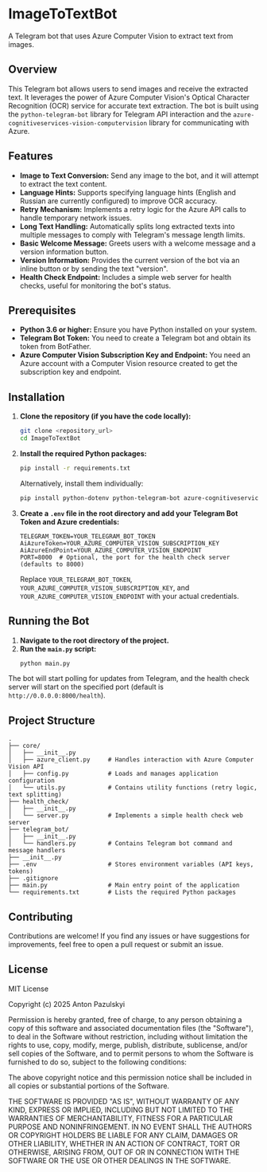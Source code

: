 # ImageToTextBot

A Telegram bot that uses Azure Computer Vision to extract text from images.

## Overview

This Telegram bot allows users to send images and receive the extracted text. It leverages the power of Azure Computer Vision's Optical Character Recognition (OCR) service for accurate text extraction. The bot is built using the `python-telegram-bot` library for Telegram API interaction and the `azure-cognitiveservices-vision-computervision` library for communicating with Azure.

## Features

* **Image to Text Conversion:** Send any image to the bot, and it will attempt to extract the text content.
* **Language Hints:** Supports specifying language hints (English and Russian are currently configured) to improve OCR accuracy.
* **Retry Mechanism:** Implements a retry logic for the Azure API calls to handle temporary network issues.
* **Long Text Handling:** Automatically splits long extracted texts into multiple messages to comply with Telegram's message length limits.
* **Basic Welcome Message:** Greets users with a welcome message and a version information button.
* **Version Information:** Provides the current version of the bot via an inline button or by sending the text "version".
* **Health Check Endpoint:** Includes a simple web server for health checks, useful for monitoring the bot's status.

## Prerequisites

* **Python 3.6 or higher:** Ensure you have Python installed on your system.
* **Telegram Bot Token:** You need to create a Telegram bot and obtain its token from BotFather.
* **Azure Computer Vision Subscription Key and Endpoint:** You need an Azure account with a Computer Vision resource created to get the subscription key and endpoint.

## Installation

1.  **Clone the repository (if you have the code locally):**
    ```bash
    git clone <repository_url>
    cd ImageToTextBot
    ```

2.  **Install the required Python packages:**
    ```bash
    pip install -r requirements.txt
    ```
    Alternatively, install them individually:
    ```bash
    pip install python-dotenv python-telegram-bot azure-cognitiveservices-vision aiohttp
    ```

3.  **Create a `.env` file in the root directory and add your Telegram Bot Token and Azure credentials:**
    ```
    TELEGRAM_TOKEN=YOUR_TELEGRAM_BOT_TOKEN
    AiAzureToken=YOUR_AZURE_COMPUTER_VISION_SUBSCRIPTION_KEY
    AiAzureEndPoint=YOUR_AZURE_COMPUTER_VISION_ENDPOINT
    PORT=8000  # Optional, the port for the health check server (defaults to 8000)
    ```
    Replace `YOUR_TELEGRAM_BOT_TOKEN`, `YOUR_AZURE_COMPUTER_VISION_SUBSCRIPTION_KEY`, and `YOUR_AZURE_COMPUTER_VISION_ENDPOINT` with your actual credentials.

## Running the Bot

1.  **Navigate to the root directory of the project.**
2.  **Run the `main.py` script:**
    ```bash
    python main.py
    ```

The bot will start polling for updates from Telegram, and the health check server will start on the specified port (default is `http://0.0.0.0:8000/health`).

## Project Structure

```
.
├── core/
│   ├── __init__.py
│   ├── azure_client.py     # Handles interaction with Azure Computer Vision API
│   ├── config.py           # Loads and manages application configuration
│   └── utils.py            # Contains utility functions (retry logic, text splitting)
├── health_check/
│   ├── __init__.py
│   └── server.py           # Implements a simple health check web server
├── telegram_bot/
│   ├── __init__.py
│   └── handlers.py         # Contains Telegram bot command and message handlers
├── __init__.py
├── .env                    # Stores environment variables (API keys, tokens)
├── .gitignore
├── main.py                 # Main entry point of the application
└── requirements.txt        # Lists the required Python packages
```


## Contributing

Contributions are welcome! If you find any issues or have suggestions for improvements, feel free to open a pull request or submit an issue.

## License

MIT License

Copyright (c) 2025 Anton Pazulskyi

Permission is hereby granted, free of charge, to any person obtaining a copy
of this software and associated documentation files (the "Software"), to deal
in the Software without restriction, including without limitation the rights
to use, copy, modify, merge, publish, distribute, sublicense, and/or sell
copies of the Software, and to permit persons to whom the Software is
furnished to do so, subject to the following conditions:

The above copyright notice and this permission notice shall be included in all
copies or substantial portions of the Software.

THE SOFTWARE IS PROVIDED "AS IS", WITHOUT WARRANTY OF ANY KIND, EXPRESS OR
IMPLIED, INCLUDING BUT NOT LIMITED TO THE WARRANTIES OF MERCHANTABILITY,
FITNESS FOR A PARTICULAR PURPOSE AND NONINFRINGEMENT. IN NO EVENT SHALL THE
AUTHORS OR COPYRIGHT HOLDERS BE LIABLE FOR ANY CLAIM, DAMAGES OR OTHER
LIABILITY, WHETHER IN AN ACTION OF CONTRACT, TORT OR OTHERWISE, ARISING FROM,
OUT OF OR IN CONNECTION WITH THE SOFTWARE OR THE USE OR OTHER DEALINGS IN THE
SOFTWARE.